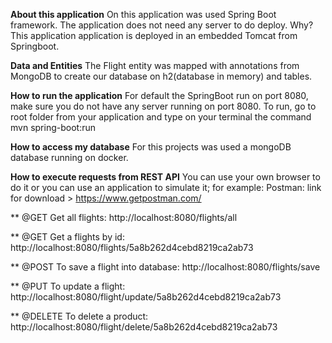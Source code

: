**About this application**
On this application was used Spring Boot framework. The application does not need any server to do deploy. Why? This application application is deployed in an embedded Tomcat from Springboot.

**Data and Entities**
The Flight entity was mapped with annotations from MongoDB to create our database on h2(database in memory) and tables.

**How to run the application**
For default the SpringBoot run on port 8080, make sure you do not have any server running on port 8080. To run, go to root folder from your application and type on your terminal the command mvn spring-boot:run

**How to access my database**
For this projects was used a mongoDB database running on docker.

**How to execute requests from REST API**
You can use your own browser to do it or you can use an application to simulate it; for example: Postman: link for download > https://www.getpostman.com/

** @GET Get all flights: http://localhost:8080/flights/all

** @GET Get a flights by id: http://localhost:8080/flights/5a8b262d4cebd8219ca2ab73

** @POST To save a flight into database: http://localhost:8080/flights/save

** @PUT To update a flight: http://localhost:8080/flight/update/5a8b262d4cebd8219ca2ab73

** @DELETE To delete a product: http://localhost:8080/flight/delete/5a8b262d4cebd8219ca2ab73